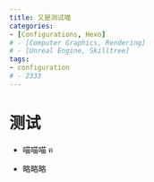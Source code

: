 ```yaml
---
title: 又是测试喵
categories:
- [Configurations, Hexo]
# - [Computer Graphics, Rendering]
# - [Unreal Engine, Skilltree]
tags:
- configuration
# - 2333
---
```


# 测试

* 喵喵喵 ฅ

<i class="fa fa-star fa-x fa-spin"></i>

* 略略略 

